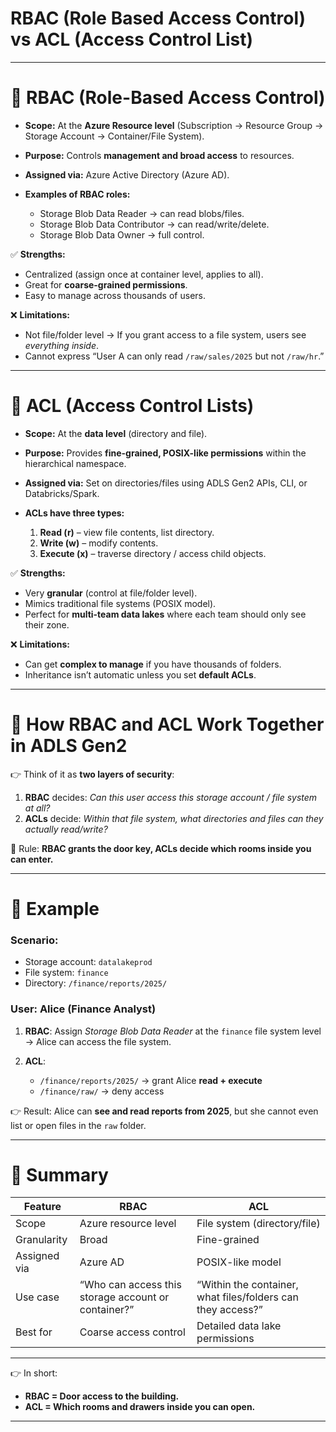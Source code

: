 # RBAC (Role Based Access Control) vs ACL (Access Control List)

---

# 🔹 RBAC (Role-Based Access Control)

* **Scope:** At the **Azure Resource level** (Subscription → Resource Group → Storage Account → Container/File System).
* **Purpose:** Controls **management and broad access** to resources.
* **Assigned via:** Azure Active Directory (Azure AD).
* **Examples of RBAC roles:**

  * Storage Blob Data Reader → can read blobs/files.
  * Storage Blob Data Contributor → can read/write/delete.
  * Storage Blob Data Owner → full control.

✅ **Strengths:**

* Centralized (assign once at container level, applies to all).
* Great for **coarse-grained permissions**.
* Easy to manage across thousands of users.

❌ **Limitations:**

* Not file/folder level → If you grant access to a file system, users see *everything inside*.
* Cannot express “User A can only read `/raw/sales/2025` but not `/raw/hr`.”

---

# 🔹 ACL (Access Control Lists)

* **Scope:** At the **data level** (directory and file).
* **Purpose:** Provides **fine-grained, POSIX-like permissions** within the hierarchical namespace.
* **Assigned via:** Set on directories/files using ADLS Gen2 APIs, CLI, or Databricks/Spark.
* **ACLs have three types:**

  1. **Read (r)** – view file contents, list directory.
  2. **Write (w)** – modify contents.
  3. **Execute (x)** – traverse directory / access child objects.

✅ **Strengths:**

* Very **granular** (control at file/folder level).
* Mimics traditional file systems (POSIX model).
* Perfect for **multi-team data lakes** where each team should only see their zone.

❌ **Limitations:**

* Can get **complex to manage** if you have thousands of folders.
* Inheritance isn’t automatic unless you set **default ACLs**.

---

# 🔹 How RBAC and ACL Work Together in ADLS Gen2

👉 Think of it as **two layers of security**:

1. **RBAC** decides: *Can this user access this storage account / file system at all?*
2. **ACLs** decide: *Within that file system, what directories and files can they actually read/write?*

🔑 Rule: **RBAC grants the door key, ACLs decide which rooms inside you can enter.**

---

# 🔹 Example

### Scenario:

* Storage account: `datalakeprod`
* File system: `finance`
* Directory: `/finance/reports/2025/`

### User: Alice (Finance Analyst)

1. **RBAC**: Assign *Storage Blob Data Reader* at the `finance` file system level → Alice can access the file system.
2. **ACL**:

   * `/finance/reports/2025/` → grant Alice **read + execute**
   * `/finance/raw/` → deny access

👉 Result: Alice can **see and read reports from 2025**, but she cannot even list or open files in the `raw` folder.

---

# 🔹 Summary

| Feature      | RBAC                                                | ACL                                                         |
| ------------ | --------------------------------------------------- | ----------------------------------------------------------- |
| Scope        | Azure resource level                                | File system (directory/file)                                |
| Granularity  | Broad                                               | Fine-grained                                                |
| Assigned via | Azure AD                                            | POSIX-like model                                            |
| Use case     | “Who can access this storage account or container?” | “Within the container, what files/folders can they access?” |
| Best for     | Coarse access control                               | Detailed data lake permissions                              |

---

👉 In short:

* **RBAC = Door access to the building.**
* **ACL = Which rooms and drawers inside you can open.**

---
